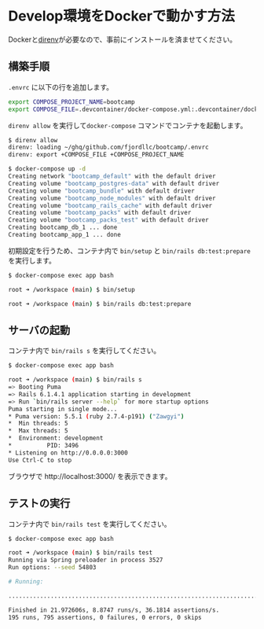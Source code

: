 # Develop環境をDockerで動かす方法

Dockerと[direnv](https://github.com/direnv/direnv)が必要なので、事前にインストールを済ませてください。

## 構築手順

`.envrc` に以下の行を追加します。

```bash
export COMPOSE_PROJECT_NAME=bootcamp
export COMPOSE_FILE=.devcontainer/docker-compose.yml:.devcontainer/docker-compose.darwin.yml
```

`direnv allow` を実行して`docker-compose` コマンドでコンテナを起動します。

```bash
$ direnv allow
direnv: loading ~/ghq/github.com/fjordllc/bootcamp/.envrc
direnv: export +COMPOSE_FILE +COMPOSE_PROJECT_NAME

$ docker-compose up -d
Creating network "bootcamp_default" with the default driver
Creating volume "bootcamp_postgres-data" with default driver
Creating volume "bootcamp_bundle" with default driver
Creating volume "bootcamp_node_modules" with default driver
Creating volume "bootcamp_rails_cache" with default driver
Creating volume "bootcamp_packs" with default driver
Creating volume "bootcamp_packs_test" with default driver
Creating bootcamp_db_1 ... done
Creating bootcamp_app_1 ... done
```

初期設定を行うため、コンテナ内で `bin/setup` と `bin/rails db:test:prepare` を実行します。

```bash
$ docker-compose exec app bash

root ➜ /workspace (main) $ bin/setup

root ➜ /workspace (main) $ bin/rails db:test:prepare
```

## サーバの起動

コンテナ内で `bin/rails s` を実行してください。

```bash
$ docker-compose exec app bash

root ➜ /workspace (main) $ bin/rails s
=> Booting Puma
=> Rails 6.1.4.1 application starting in development
=> Run `bin/rails server --help` for more startup options
Puma starting in single mode...
* Puma version: 5.5.1 (ruby 2.7.4-p191) ("Zawgyi")
*  Min threads: 5
*  Max threads: 5
*  Environment: development
*          PID: 3496
* Listening on http://0.0.0.0:3000
Use Ctrl-C to stop
```

ブラウザで http://localhost:3000/ を表示できます。

## テストの実行

コンテナ内で `bin/rails test` を実行してください。

```bash
$ docker-compose exec app bash

root ➜ /workspace (main) $ bin/rails test
Running via Spring preloader in process 3527
Run options: --seed 54803

# Running:

...................................................................................................................................................................................................

Finished in 21.972606s, 8.8747 runs/s, 36.1814 assertions/s.
195 runs, 795 assertions, 0 failures, 0 errors, 0 skips
```
